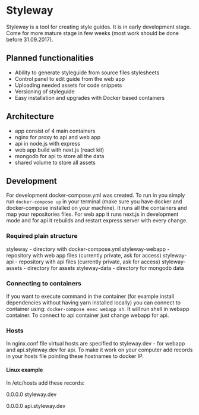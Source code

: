 # Styleway

Styleway is a tool for creating style guides. It is in early development stage. Come for more mature stage in few weeks (most work should be done before 31.09.2017).

## Planned functionalities

- Ability to generate styleguide from source files stylesheets
- Control panel to edit guide from the web app
- Uploading needed assets for code snippets
- Versioning of styleguide
- Easy installation and upgrades with Docker based containers

## Architecture

- app consist of 4 main containers
- nginx for proxy to api and web app
- api in node.js with express
- web app build with next.js (react kit)
- mongodb for api to store all the data
- shared volume to store all assets

## Development

For development docker-compose.yml was created. To run in you simply run `docker-compose up` in your terminal (make sure you have docker and docker-compose installed on your machine). It runs all the containers and map your repositories files. For web app it runs next.js in development mode and for api it rebuilds and restart express server with every change.

### Required plain structure

styleway - directory with docker-compose.yml
styleway-webapp - repository with web app files (currently private, ask for access)
styleway-api - repository with api files (currently private, ask for access)
styleway-assets - directory for assets
styleway-data - directory for mongodb data

### Connecting to containers

If you want to execute command in the container (for example install dependencies without having yarn installed locally) you can connect to container using: `docker-compose exec webapp sh`. It will run shell in webapp container. To connect to api container just change webapp for api.

### Hosts

In nginx.conf file virtual hosts are specified to styleway.dev - for webapp and api.styleway.dev for api. To make it work on your computer add records in your hosts file pointing these hostnames to docker IP.

#### Linux example

In /etc/hosts add these records:

0.0.0.0 styleway.dev

0.0.0.0 api.styleway.dev
